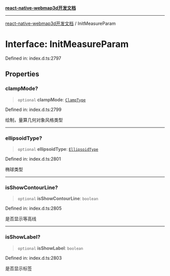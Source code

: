 [**react-native-webmap3d开发文档**](../README.md)

***

[react-native-webmap3d开发文档](../globals.md) / InitMeasureParam

# Interface: InitMeasureParam

Defined in: index.d.ts:2797

## Properties

### clampMode?

> `optional` **clampMode**: [`ClampType`](../enumerations/ClampType.md)

Defined in: index.d.ts:2799

绘制，量算几何对象风格类型

***

### ellipsoidType?

> `optional` **ellipsoidType**: [`EllipsoidType`](../enumerations/EllipsoidType.md)

Defined in: index.d.ts:2801

椭球类型

***

### isShowContourLine?

> `optional` **isShowContourLine**: `boolean`

Defined in: index.d.ts:2805

是否显示等高线

***

### isShowLabel?

> `optional` **isShowLabel**: `boolean`

Defined in: index.d.ts:2803

是否显示标签
